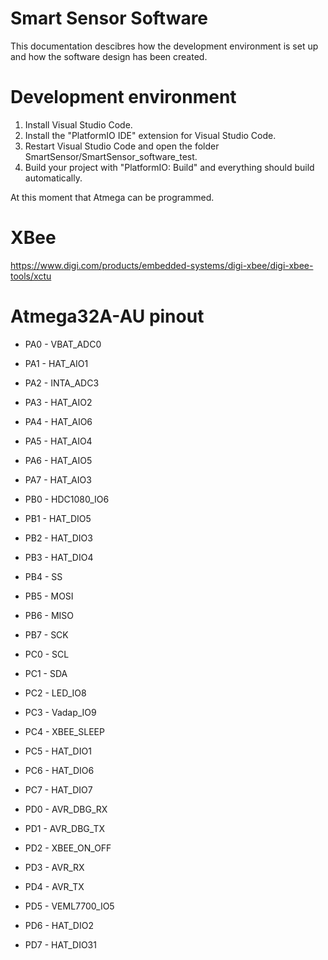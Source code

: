 # Smart Sensor Software

This documentation descibres how the development environment is set up and how the software
design has been created.

# Development environment

1. Install Visual Studio Code.
2. Install the "PlatformIO IDE" extension for Visual Studio Code.
3. Restart Visual Studio Code and open the folder SmartSensor/SmartSensor_software_test.
4. Build your project with "PlatformIO: Build" and everything should build automatically.

At this moment that Atmega can be programmed.

# XBee

https://www.digi.com/products/embedded-systems/digi-xbee/digi-xbee-tools/xctu

# Atmega32A-AU pinout

- PA0 - VBAT_ADC0 
- PA1 - HAT_AIO1
- PA2 - INTA_ADC3
- PA3 - HAT_AIO2
- PA4 - HAT_AIO6
- PA5 - HAT_AIO4
- PA6 - HAT_AIO5
- PA7 - HAT_AIO3

- PB0 - HDC1080_IO6
- PB1 - HAT_DIO5
- PB2 - HAT_DIO3
- PB3 - HAT_DIO4
- PB4 - SS
- PB5 - MOSI
- PB6 - MISO
- PB7 - SCK

- PC0 - SCL
- PC1 - SDA
- PC2 - LED_IO8
- PC3 - Vadap_IO9
- PC4 - XBEE_SLEEP
- PC5 - HAT_DIO1
- PC6 - HAT_DIO6
- PC7 - HAT_DIO7

- PD0 - AVR_DBG_RX
- PD1 - AVR_DBG_TX
- PD2 - XBEE_ON_OFF
- PD3 - AVR_RX
- PD4 - AVR_TX
- PD5 - VEML7700_IO5
- PD6 - HAT_DIO2
- PD7 - HAT_DIO31



